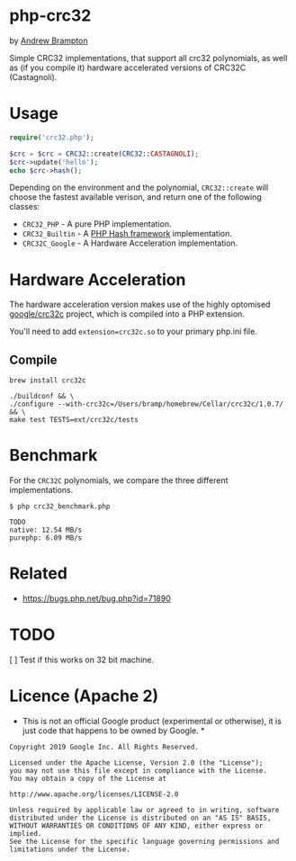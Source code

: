 # php-crc32

by [Andrew Brampton](https://bramp.net)

Simple CRC32 implementations, that support all crc32 polynomials, as 
well as (if you compile it) hardware accelerated versions of CRC32C (Castagnoli).

# Usage

```php
require('crc32.php');

$crc = $crc = CRC32::create(CRC32::CASTAGNOLI);
$crc->update('hello');
echo $crc->hash();
```

Depending on the environment and the polynomial, `CRC32::create` will choose the fastest available verison, and return one of the following classes:

* `CRC32_PHP` - A pure PHP implementation.
* `CRC32_Builtin` - A [PHP Hash framework](http://php.net/manual/en/book.hash.php) implementation.
* `CRC32C_Google` - A Hardware Acceleration implementation.

# Hardware Acceleration

The hardware acceleration version makes use of the highly optomised [google/crc32c](https://github.com/google/crc32c) project, which is compiled into a PHP extension.

You'll need to add `extension=crc32c.so` to your primary php.ini file.

## Compile
```
brew install crc32c

./buildconf && \
./configure --with-crc32c=/Users/bramp/homebrew/Cellar/crc32c/1.0.7/ && \
make test TESTS=ext/crc32c/tests
```

# Benchmark

For the `CRC32C` polynomials, we compare the three different implementations.

```shell
$ php crc32_benchmark.php 

TODO
native: 12.54 MB/s
purephp: 6.09 MB/s
```

# Related

* https://bugs.php.net/bug.php?id=71890

# TODO

[ ] Test if this works on 32 bit machine.

# Licence (Apache 2)

* This is not an official Google product (experimental or otherwise), it is just code that happens to be owned by Google. *

```
Copyright 2019 Google Inc. All Rights Reserved.

Licensed under the Apache License, Version 2.0 (the "License");
you may not use this file except in compliance with the License.
You may obtain a copy of the License at

http://www.apache.org/licenses/LICENSE-2.0

Unless required by applicable law or agreed to in writing, software
distributed under the License is distributed on an "AS IS" BASIS,
WITHOUT WARRANTIES OR CONDITIONS OF ANY KIND, either express or implied.
See the License for the specific language governing permissions and
limitations under the License.
```